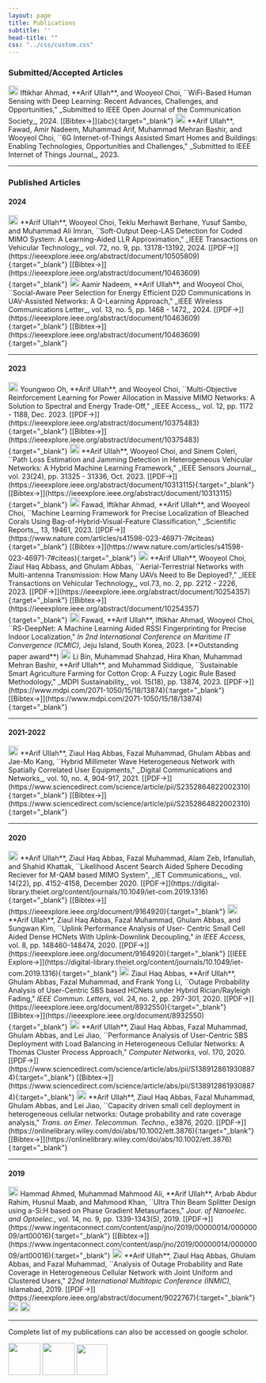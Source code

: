 ```yaml
---
layout: page
title: Publications
subtitle: ''
head-title: ""
css: "../css/custom.css"
---
```




### Submitted/Accepted Articles  
<img src="../img/journal-article.png" height="20px">
Iftikhar Ahmad, **Arif Ullah**, and Wooyeol Choi, ``WiFi-Based Human Sensing with Deep Learning: Recent Advances, Challenges, and Opportunities," _Submitted to IEEE Open Journal of the Communication Society_, 2024. [[Bibtex&#8594;]](abc){:target="_blank"}

<img src="../img/journal-article.png" height="20px">
**Arif Ullah**, Fawad, Amir Nadeem, Muhammad Arif, Muhammad Mehran Bashir, and Wooyeol Choi, ``6G Internet-of-Things Assisted Smart Homes and Buildings: Enabling Technologies, Opportunities and Challenges," _Submitted to IEEE Internet of Things Journal_, 2023.    

----

### Published Articles

#### 2024
<img src="../img/journal-article.png" height="20px">
**Arif Ullah**, Wooyeol Choi, Teklu Merhawit Berhane, Yusuf Sambo, and Muhammad Ali Imran, ``Soft-Output Deep-LAS Detection for Coded MIMO System: A Learning-Aided LLR Approximation," _IEEE Transactions on Vehicular Technology_, vol. 72, no. 9, pp. 13178-13192, 2024. [[PDF&#8594;]](https://ieeexplore.ieee.org/abstract/document/10505809){:target="_blank"} [[Bibtex&#8594;]](https://ieeexplore.ieee.org/abstract/document/10463609){:target="_blank"}

<img src="../img/journal-article.png" height="20px">
Aamir Nadeem, **Arif Ullah**, and Wooyeol Choi, ``Social-Aware Peer Selection for Energy Efficient D2D
Communications in UAV-Assisted Networks: A Q-Learning Approach," _IEEE Wireless Communications Letter_, vol. 13, no. 5, pp. 1468 - 1472,, 2024. [[PDF&#8594;]](https://ieeexplore.ieee.org/abstract/document/10463609){:target="_blank"} [[Bibtex&#8594;]](https://ieeexplore.ieee.org/abstract/document/10463609){:target="_blank"}

----

#### 2023
<img src="../img/journal-article.png" height="20px">
Youngwoo Oh, **Arif Ullah**, and Wooyeol Choi, ``Multi-Objective Reinforcement Learning for Power Allocation in Massive MIMO Networks: A Solution to Spectral and Energy Trade-Off," _IEEE Access_, vol. 12, pp. 1172 - 1188, Dec. 2023. [[PDF&#8594;]](https://ieeexplore.ieee.org/abstract/document/10375483){:target="_blank"} [[Bibtex&#8594;]](https://ieeexplore.ieee.org/abstract/document/10375483){:target="_blank"}

<img src="../img/journal-article.png" height="20px">
**Arif Ullah**, Wooyeol Choi, and Sinem Coleri, ``Path Loss Estimation and Jamming Detection in Heterogeneous Vehicular Networks: A Hybrid Machine Learning Framework," _IEEE Sensors Journal_, vol. 23(24), pp. 31325 - 31336, Oct. 2023. [[PDF&#8594;]](https://ieeexplore.ieee.org/abstract/document/10313115){:target="_blank"} [[Bibtex&#8594;]](https://ieeexplore.ieee.org/abstract/document/10313115){:target="_blank"}

<img src="../img/journal-article.png" height="20px">
Fawad, Iftikhar Ahmad, **Arif Ullah**, and Wooyeol Choi, ``Machine Learning Framework for Precise Localization of Bleached Corals Using Bag-of-Hybrid-Visual-Feature Classification," _Scientific Reports_, 13, 19461, 2023. [[PDF&#8594;]](https://www.nature.com/articles/s41598-023-46971-7#citeas){:target="_blank"} [[Bibtex&#8594;]](https://www.nature.com/articles/s41598-023-46971-7#citeas){:target="_blank"}

<img src="../img/journal-article.png" height="20px">
**Arif Ullah**, Wooyeol Choi, Ziaul Haq Abbass, and Ghulam Abbas, ``Aerial-Terrestrial Networks with Multi-antenna Transmission: How Many UAVs Need to Be Deployed?," _IEEE Transactions on Vehicular Technology_, vol.73, no. 2, pp. 2212 - 2226, 2023. [[PDF&#8594;]](https://ieeexplore.ieee.org/abstract/document/10254357){:target="_blank"} [[Bibtex&#8594;]](https://ieeexplore.ieee.org/abstract/document/10254357){:target="_blank"}

<img src="../img/conference-paper.png" height="20px">
Fawad, **Arif Ullah**, Iftikhar Ahmad, Wooyeol Choi, ``RS-DeepNet: A Machine Learning Aided RSSI Fingerprinting for Precise Indoor Localization," <em>In 2nd International Conference on Maritime IT Convergence (ICMIC),</em> Jeju Island, South Korea, 2023. (**Outstanding paper award**)

<img src="../img/journal-article.png" height="20px">
Li Bin, Muhammad Shahzad, Hira Khan, Muhammad Mehran Bashir, **Arif Ullah**, and Muhammad Siddique, ``Sustainable Smart Agriculture Farming for Cotton Crop: A Fuzzy Logic Rule Based Methodology," _MDPI Sustainability_, vol. 15(18), pp. 13874, 2023. [[PDF&#8594;]](https://www.mdpi.com/2071-1050/15/18/13874){:target="_blank"} [[Bibtex&#8594;]](https://www.mdpi.com/2071-1050/15/18/13874){:target="_blank"}

----

#### 2021-2022
<img src="../img/journal-article.png" height="20px">
**Arif Ullah**, Ziaul Haq Abbas, Fazal Muhammad, Ghulam Abbas and Jae-Mo Kang, ``Hybrid Millimeter Wave Heterogeneous Network with Spatially Correlated User Equipments," _Digital Communications and Networks_, vol. 10, no. 4, 904-917, 2021.  [[PDF&#8594;]](https://www.sciencedirect.com/science/article/pii/S2352864822002310){:target="_blank"} [[Bibtex&#8594;]](https://www.sciencedirect.com/science/article/pii/S2352864822002310){:target="_blank"}

----

#### 2020

<img src="../img/journal-article.png" height="20px">
**Arif Ullah**, Ziaul Haq Abbas, Fazal Muhammad, Alam Zeb, Irfanullah, and Shahid Khattak, ``Likelihood Ascent Search Aided Sphere Decoding Reciever for M-QAM based MIMO System", _IET Communications_, vol. 14(22), pp. 4152-4158, December 2020. [[PDF&#8594;]](https://digital-library.theiet.org/content/journals/10.1049/iet-com.2019.1316){:target="_blank"} [[Bibtex&#8594;]](https://ieeexplore.ieee.org/document/9164920){:target="_blank"}

<img src="../img/journal-article.png" height="20px">
**Arif Ullah**, Ziaul Haq Abbas, Fazal Muhammad, Ghulam Abbas, and Sungwan Kim, ``Uplink Performance Analysis of User- Centric
Small Cell Aided Dense HCNets With Uplink-Downlink Decoupling," <em> in IEEE Access,</em> vol. 8, pp. 148460-148474, 2020.  [[PDF&#8594;]](https://ieeexplore.ieee.org/document/9164920){:target="_blank"} [[IEEE Explore&#8594;]](https://digital-library.theiet.org/content/journals/10.1049/iet-com.2019.1316){:target="_blank"} 

<img src="../img/journal-article.png" height="20px">
Ziaul Haq Abbas, **Arif Ullah**, Ghulam Abbas, Fazal Muhammad, and Frank Yong Li, ``Outage Probability Analysis of User-Centric SBS based HCNets under Hybrid Rician/Rayleigh Fading," <em>IEEE Commun. Letters,</em> vol. 24, no. 2, pp. 297-301, 2020. [[PDF&#8594;]](https://ieeexplore.ieee.org/document/8932550){:target="_blank"} [[Bibtex&#8594;]](https://ieeexplore.ieee.org/document/8932550){:target="_blank"}

<img src="../img/journal-article.png" height="20px">
**Arif Ullah**, Ziaul Haq Abbas, Fazal Muhammad, Ghulam Abbas, and Lei Jiao, ``Performance Analysis of User-Centric SBS Deployment with Load Balancing in Heterogeneous Cellular Networks: A Thomas Cluster Process Approach," <em>Computer Networks,</em> vol. 170, 2020. [[PDF&#8594;]](https://www.sciencedirect.com/science/article/abs/pii/S1389128619308874){:target="_blank"} [[Bibtex&#8594;]](https://www.sciencedirect.com/science/article/abs/pii/S1389128619308874){:target="_blank"}

<img src="../img/journal-article.png" height="20px">
**Arif Ullah**, Ziaul Haq Abbas, Fazal Muhammad, Ghulam Abbas, and Lei Jiao, ``Capacity driven small cell deployment in heterogeneous cellular networks: Outage probability and rate coverage analysis," <em>Trans. on Emer. Telecommun. Techno.,</em> e3876, 2020. [[PDF&#8594;]](https://onlinelibrary.wiley.com/doi/abs/10.1002/ett.3876){:target="_blank"} [[Bibtex&#8594;]](https://onlinelibrary.wiley.com/doi/abs/10.1002/ett.3876){:target="_blank"}

----

#### 2019

<img src="../img/journal-article.png" height="20px">
Hammad Ahmed, Muhammad Mahmood Ali, **Arif Ullah**, Arbab Abdur Rahim, Husnul Maab, and Mahmood Khan, ``Ultra Thin Beam Splitter Design using a-Si:H based on Phase Gradient Metasurfaces," <em>Jour. of Nanoelec. and Optoelec.,</em> vol. 14, no. 9, pp. 1339-1343(5), 2019. [[PDF&#8594;]](https://www.ingentaconnect.com/content/asp/jno/2019/00000014/00000009/art00016){:target="_blank"} [[Bibtex&#8594;]](https://www.ingentaconnect.com/content/asp/jno/2019/00000014/00000009/art00016){:target="_blank"}

<img src="../img/conference-paper.png" height="20px">
**Arif Ullah**, Ziaul Haq Abbas, Ghulam Abbas, and Fazal Muhammad, ``Analysis of Outage Probability and Rate Coverage in Heterogeneous Cellular Network with Joint Uniform and Clustered Users," <em>22nd International Multitopic Conference (INMIC),</em> Islamabad, 2019. [[PDF&#8594;]](https://ieeexplore.ieee.org/abstract/document/9022767){:target="_blank"} 


<img src="../img/workshop-paper.png" height="20px">


<img src="../img/book-chapter.png" height="20px">

----

Complete list of my publications can also be accessed on google scholor.


[<img src="../img/googlescholor.png" height="65px">](https://scholar.google.com/citations?user=D3rq6oEAAAAJ&hl=en)
[<img src="../img/researchgate.png" height="65px">](https://www.researchgate.net/profile/Arif_Ullah_Khan3)
[<img src="../img/orcid.png" height="62px">](https://orcid.org/0000-0002-0555-6644)








































